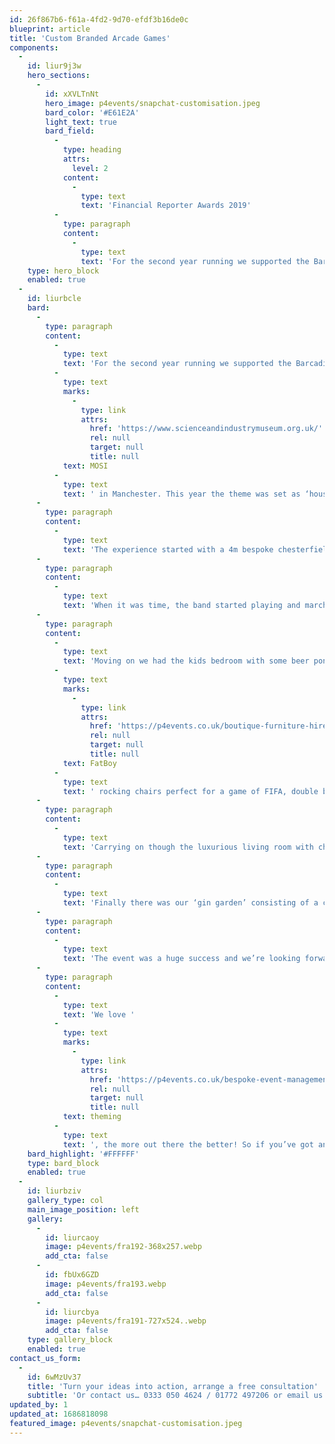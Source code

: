 ```yaml
---
id: 26f867b6-f61a-4fd2-9d70-efdf3b16de0c
blueprint: article
title: 'Custom Branded Arcade Games'
components:
  -
    id: liur9j3w
    hero_sections:
      -
        id: xXVLTnNt
        hero_image: p4events/snapchat-customisation.jpeg
        bard_color: '#E61E2A'
        light_text: true
        bard_field:
          -
            type: heading
            attrs:
              level: 2
            content:
              -
                type: text
                text: 'Financial Reporter Awards 2019'
          -
            type: paragraph
            content:
              -
                type: text
                text: 'For the second year running we supported the Barcadia Media team for the 10th anniversary of the Financial Reporter Awards at MOSI in Manchester. This year the theme was set…'
    type: hero_block
    enabled: true
  -
    id: liurbcle
    bard:
      -
        type: paragraph
        content:
          -
            type: text
            text: 'For the second year running we supported the Barcadia Media team for the 10th anniversary of the Financial Reporter Awards at '
          -
            type: text
            marks:
              -
                type: link
                attrs:
                  href: 'https://www.scienceandindustrymuseum.org.uk/'
                  rel: null
                  target: null
                  title: null
            text: MOSI
          -
            type: text
            text: ' in Manchester. This year the theme was set as ‘house party’ and the challenge was on to create 5 immersive themed areas within the usual budget for just one!'
      -
        type: paragraph
        content:
          -
            type: text
            text: 'The experience started with a 4m bespoke chesterfield sofa set against a 12m custom branded backdrop for area sponsor the United Trust Bank. This was a great area for guests to pose for photos during the champagne reception without giving too much away.'
      -
        type: paragraph
        content:
          -
            type: text
            text: 'When it was time, the band started playing and marched everyone in to the venue. Through the ‘hallway’ and in to the main party space. Here we had a kitchen area with a custom built centre island bar, Belfast sinks chilling the beer and even a custom SMEG fridge in the Pantone of the area sponsor Precise Mortgages.'
      -
        type: paragraph
        content:
          -
            type: text
            text: 'Moving on we had the kids bedroom with some beer pong fun, our rock ‘n’ roll '
          -
            type: text
            marks:
              -
                type: link
                attrs:
                  href: 'https://p4events.co.uk/boutique-furniture-hire/bean-bags-tables/bean-bags/'
                  rel: null
                  target: null
                  title: null
            text: FatBoy
          -
            type: text
            text: ' rocking chairs perfect for a game of FIFA, double bed (because everyone loves a selfie on a bed) and our Astral Fighter gaming machine featuring all the most popular titles from the 90’s.'
      -
        type: paragraph
        content:
          -
            type: text
            text: 'Carrying on though the luxurious living room with chesterfield sofas and ornate rugs, guests made there way to the bathroom with also doubled up as the photo booth or “bath tub booth” immersive experience. Guests posed in the bath tub filled with balls with a tiled backdrop and a giant rubber duck!'
      -
        type: paragraph
        content:
          -
            type: text
            text: 'Finally there was our ‘gin garden’ consisting of a custom garden bar, oversized picket fencing and AstroTurf, serving a range of fabulous local gins from the Lakeland Gin Company.'
      -
        type: paragraph
        content:
          -
            type: text
            text: 'The event was a huge success and we’re looking forward to seeing what the 2020 theme has to offer. We’ll be working with the Barcadia team again before that though for the annual Financial Reporter Women’s Recognition Awards at Alley Pally in later September. You can read more about this event over on our industry blog.'
      -
        type: paragraph
        content:
          -
            type: text
            text: 'We love '
          -
            type: text
            marks:
              -
                type: link
                attrs:
                  href: 'https://p4events.co.uk/bespoke-event-management/event-theming/'
                  rel: null
                  target: null
                  title: null
            text: theming
          -
            type: text
            text: ', the more out there the better! So if you’ve got an event coming up, large or small please do get in touch to arrange an initial meeting to discuss your ideas and concept.'
    bard_highlight: '#FFFFFF'
    type: bard_block
    enabled: true
  -
    id: liurbziv
    gallery_type: col
    main_image_position: left
    gallery:
      -
        id: liurcaoy
        image: p4events/fra192-368x257.webp
        add_cta: false
      -
        id: fbUx6GZD
        image: p4events/fra193.webp
        add_cta: false
      -
        id: liurcbya
        image: p4events/fra191-727x524..webp
        add_cta: false
    type: gallery_block
    enabled: true
contact_us_form:
  -
    id: 6wMzUv37
    title: 'Turn your ideas into action, arrange a free consultation'
    subtitle: 'Or contact us… 0333 050 4624 / 01772 497206 or email us: info@p4events.co.uk'
updated_by: 1
updated_at: 1686818098
featured_image: p4events/snapchat-customisation.jpeg
---
```

